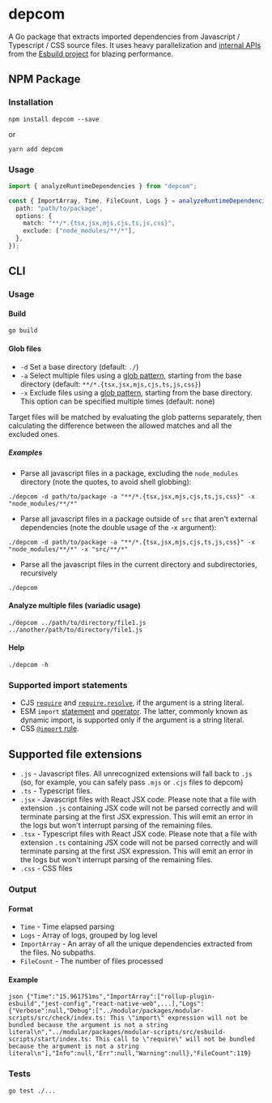 # depcom

A Go package that extracts imported dependencies from Javascript / Typescript / CSS source files.
It uses heavy parallelization and [internal APIs](https://github.com/ije/esbuild-internal/) from the [Esbuild project](https://esbuild.github.io/) for blazing performance.

## NPM Package

### Installation

`npm install depcom --save`

or

`yarn add depcom`

### Usage

```ts
import { analyzeRuntimeDependencies } from "depcom";

const { ImportArray, Time, FileCount, Logs } = analyzeRuntimeDependencies({
  path: "path/to/package",
  options: {
    match: "**/*.{tsx,jsx,mjs,cjs,ts,js,css}",
    exclude: ["node_modules/**/*"],
  },
});
```

## CLI

### Usage

#### Build

`go build`

#### Glob files

- `-d` Set a base directory (default: `./`)
- `-a` Select multiple files using a [glob pattern](https://github.com/mattn/go-zglob), starting from the base directory (default: `**/*.{tsx,jsx,mjs,cjs,ts,js,css}`)
- `-x` Exclude files using a [glob pattern](https://github.com/mattn/go-zglob), starting from the base directory. This option can be specified multiple times (default: none)

Target files will be matched by evaluating the glob patterns separately, then calculating the difference between the allowed matches and all the excluded ones.

##### Examples

- Parse all javascript files in a package, excluding the `node_modules` directory (note the quotes, to avoid shell globbing):

`./depcom -d path/to/package -a "**/*.{tsx,jsx,mjs,cjs,ts,js,css}" -x "node_modules/**/*"`

- Parse all javascript files in a package outside of `src` that aren't external dependencies (note the double usage of the -x argument):

`./depcom -d path/to/package -a "**/*.{tsx,jsx,mjs,cjs,ts,js,css}" -x "node_modules/**/*" -x "src/**/*"`

- Parse all the javascript files in the current directory and subdirectories, recursively

`./depcom`

#### Analyze multiple files (variadic usage)

`./depcom ../path/to/directory/file1.js ../another/path/to/directory/file1.js`

#### Help

`./depcom -h`

### Supported import statements

- CJS [`require`](https://nodejs.org/api/modules.html#requireid) and [`require.resolve`](https://nodejs.org/api/modules.html#requireresolverequest-options), if the argument is a string literal.
- ESM `import` [statement](https://developer.mozilla.org/en-US/docs/Web/JavaScript/Reference/Statements/import) and [operator](https://developer.mozilla.org/en-US/docs/Web/JavaScript/Reference/Operators/import). The latter, commonly known as dynamic import, is supported only if the argument is a string literal.
- CSS [`@import` rule](https://developer.mozilla.org/en-US/docs/Web/API/CSSImportRule).

## Supported file extensions

- `.js` - Javascript files. All unrecognized extensions will fall back to `.js` (so, for example, you can safely pass `.mjs` or `.cjs` files to depcom)
- `.ts` - Typescript files.
- `.jsx` - Javascript files with React JSX code. Please note that a file with extension `.js` containing JSX code will not be parsed correctly and will terminate parsing at the first JSX expression. This will emit an error in the logs but won't interrupt parsing of the remaining files.
- `.tsx` - Typescript files with React JSX code. Please note that a file with extension `.ts` containing JSX code will not be parsed correctly and will terminate parsing at the first JSX expression. This will emit an error in the logs but won't interrupt parsing of the remaining files.
- `.css` - CSS files

### Output

#### Format

- `Time` - Time elapsed parsing
- `Logs` - Array of logs, grouped by log level
- `ImportArray` - An array of all the unique dependencies extracted from the files. No subpaths.
- `FileCount` - The number of files processed

#### Example

`json {"Time":"15.961751ms","ImportArray":["rollup-plugin-esbuild","jest-config","react-native-web",...],"Logs":{"Verbose":null,"Debug":["../modular/packages/modular-scripts/src/check/index.ts: This \"import\" expression will not be bundled because the argument is not a string literal\n","../modular/packages/modular-scripts/src/esbuild-scripts/start/index.ts: This call to \"require\" will not be bundled because the argument is not a string literal\n"],"Info":null,"Err":null,"Warning":null},"FileCount":119}`

### Tests

`go test ./...`

